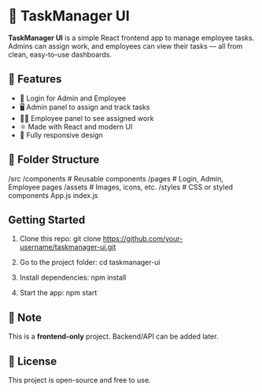# 🚀 TaskManager UI

**TaskManager UI** is a simple React frontend app to manage employee tasks.  
Admins can assign work, and employees can view their tasks — all from clean, easy-to-use dashboards.

## 🔧 Features

- 🔐 Login for Admin and Employee  
- 🖥️ Admin panel to assign and track tasks  
- 👨‍💼 Employee panel to see assigned work  
- ⚛️ Made with React and modern UI  
- 📱 Fully responsive design

## 📁 Folder Structure

/src
/components # Reusable components
/pages # Login, Admin, Employee pages
/assets # Images, icons, etc.
/styles # CSS or styled components
App.js
index.js



##  Getting Started

1. Clone this repo:
git clone https://github.com/your-username/taskmanager-ui.git



2. Go to the project folder:
cd taskmanager-ui



3. Install dependencies:
npm install



4. Start the app:
npm start



## 📌 Note

This is a **frontend-only** project. Backend/API can be added later.

## 📄 License

This project is open-source and free to use.